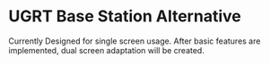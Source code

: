 #  UGRT Base Station Alternative

Currently Designed for single screen usage. After basic features are implemented, dual screen adaptation will be created.
